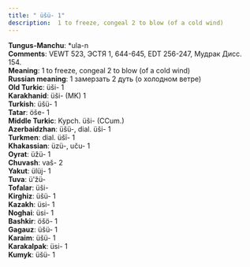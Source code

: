 ```yaml
---
title: " üšü- 1"
description:  1 to freeze, congeal 2 to blow (of a cold wind)
---
```


<strong>Tungus-Manchu</strong>:  *ula-n<br>
<strong>Comments</strong>:  VEWT 523, ЭСТЯ 1, 644-645, EDT 256-247, Мудрак Дисс. 154.<br>
<strong>Meaning</strong>:  1 to freeze, congeal 2 to blow (of a cold wind)<br>
<strong>Russian meaning</strong>:  1 замерзать 2 дуть (о холодном ветре)<br>
<strong>Old Turkic</strong>:  üši- 1<br>
<strong>Karakhanid</strong>:  üši- (MK) 1<br>
<strong>Turkish</strong>:  üšü- 1<br>
<strong>Tatar</strong>:  öše- 1<br>
<strong>Middle Turkic</strong>:  Kypch. üši- (CCum.)<br>
<strong>Azerbaidzhan</strong>:  üšü-, dial. üši- 1<br>
<strong>Turkmen</strong>:  dial. üšī- 1<br>
<strong>Khakassian</strong>:  üzü-, uču- 1<br>
<strong>Oyrat</strong>:  üžü- 1<br>
<strong>Chuvash</strong>:  vaš- 2<br>
<strong>Yakut</strong>:  ülüj- 1<br>
<strong>Tuva</strong>:  ü'žü-<br>
<strong>Tofalar</strong>:  üši-<br>
<strong>Kirghiz</strong>:  üšü- 1<br>
<strong>Kazakh</strong>:  üsi- 1<br>
<strong>Noghai</strong>:  üsi- 1<br>
<strong>Bashkir</strong>:  öšö- 1<br>
<strong>Gagauz</strong>:  üšü- 1<br>
<strong>Karaim</strong>:  üšü- 1<br>
<strong>Karakalpak</strong>:  üsi- 1<br>
<strong>Kumyk</strong>:  üšü- 1<br>


